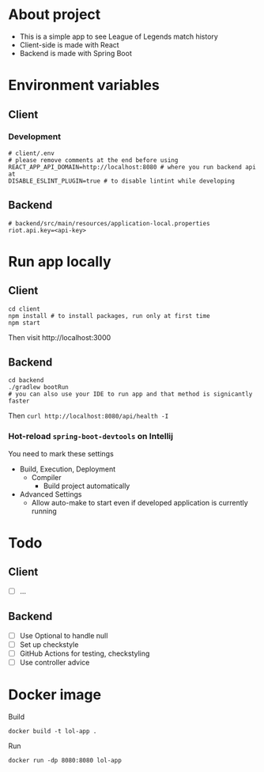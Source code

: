# About project

- This is a simple app to see League of Legends match history
- Client-side is made with React
- Backend is made with Spring Boot

# Environment variables

## Client

### Development

```
# client/.env
# please remove comments at the end before using
REACT_APP_API_DOMAIN=http://localhost:8080 # where you run backend api at
DISABLE_ESLINT_PLUGIN=true # to disable lintint while developing
```

## Backend
```
# backend/src/main/resources/application-local.properties
riot.api.key=<api-key>
```

# Run app locally

## Client

```
cd client
npm install # to install packages, run only at first time
npm start
```

Then visit http://localhost:3000

## Backend

```
cd backend
./gradlew bootRun
# you can also use your IDE to run app and that method is signicantly faster
```

Then `curl http://localhost:8080/api/health -I`

### Hot-reload `spring-boot-devtools` on Intellij

You need to mark these settings

- Build, Execution, Deployment
    - Compiler
        - Build project automatically
- Advanced Settings
    - Allow auto-make to start even if developed application is currently running

# Todo

## Client

- [ ] ...

## Backend

- [ ] Use Optional to handle null
- [ ] Set up checkstyle
- [ ] GitHub Actions for testing, checkstyling
- [ ] Use controller advice

# Docker image

Build

```
docker build -t lol-app .
```

Run

```
docker run -dp 8080:8080 lol-app
```
